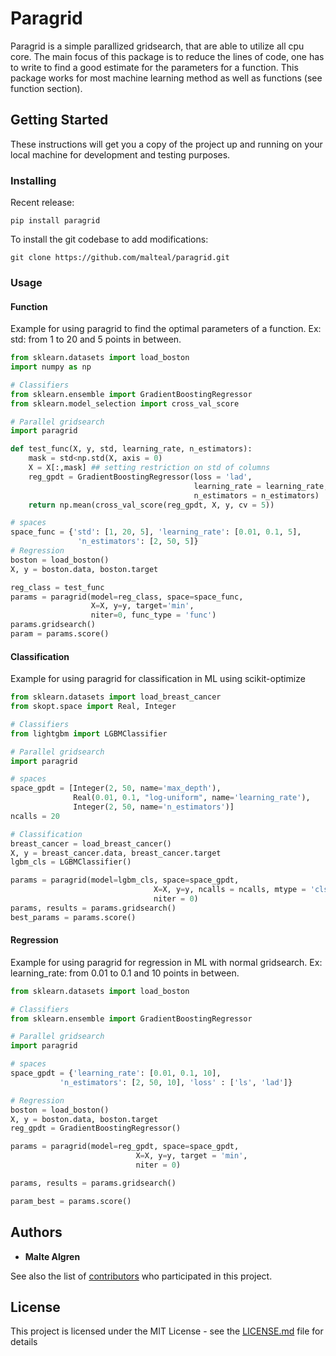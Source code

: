# Paragrid

Paragrid is a simple parallized gridsearch, that are able to utilize all cpu core.
The main focus of this package is to reduce the lines of code, one has to write to find a good estimate for the parameters for a function.
This package works for most machine learning method as well as functions (see function section).

## Getting Started

These instructions will get you a copy of the project up and running on your local machine for development and testing purposes.

### Installing

Recent release:
```
pip install paragrid
```

To install the git codebase to add modifications:
```
git clone https://github.com/malteal/paragrid.git
```
### Usage

#### Function
Example for using paragrid to find the optimal parameters of a function.
Ex: std: from 1 to 20 and 5 points in between.
```python
from sklearn.datasets import load_boston
import numpy as np

# Classifiers
from sklearn.ensemble import GradientBoostingRegressor
from sklearn.model_selection import cross_val_score

# Parallel gridsearch
import paragrid

def test_func(X, y, std, learning_rate, n_estimators):
    mask = std<np.std(X, axis = 0)
    X = X[:,mask] ## setting restriction on std of columns
    reg_gpdt = GradientBoostingRegressor(loss = 'lad',
                                         learning_rate = learning_rate,
                                         n_estimators = n_estimators)
    return np.mean(cross_val_score(reg_gpdt, X, y, cv = 5))

# spaces
space_func = {'std': [1, 20, 5], 'learning_rate': [0.01, 0.1, 5],
               'n_estimators': [2, 50, 5]}
# Regression
boston = load_boston()
X, y = boston.data, boston.target

reg_class = test_func
params = paragrid(model=reg_class, space=space_func,
                  X=X, y=y, target='min',
                  niter=0, func_type = 'func')
params.gridsearch()
param = params.score()
```
#### Classification
Example for using paragrid for classification in ML using scikit-optimize
```python
from sklearn.datasets import load_breast_cancer
from skopt.space import Real, Integer

# Classifiers
from lightgbm import LGBMClassifier

# Parallel gridsearch
import paragrid

# spaces
space_gpdt = [Integer(2, 50, name='max_depth'),
              Real(0.01, 0.1, "log-uniform", name='learning_rate'),
              Integer(2, 50, name='n_estimators')]
ncalls = 20

# Classification
breast_cancer = load_breast_cancer()
X, y = breast_cancer.data, breast_cancer.target    
lgbm_cls = LGBMClassifier()

params = paragrid(model=lgbm_cls, space=space_gpdt,
                                X=X, y=y, ncalls = ncalls, mtype = 'cls',
                                niter = 0)
params, results = params.gridsearch()
best_params = params.score()
```
#### Regression
Example for using paragrid for regression in ML with normal gridsearch.
Ex: learning_rate: from 0.01 to 0.1 and 10 points in between.
``` python
from sklearn.datasets import load_boston

# Classifiers
from sklearn.ensemble import GradientBoostingRegressor

# Parallel gridsearch
import paragrid

# spaces
space_gpdt = {'learning_rate': [0.01, 0.1, 10],
           'n_estimators': [2, 50, 10], 'loss' : ['ls', 'lad']}

# Regression
boston = load_boston()
X, y = boston.data, boston.target
reg_gpdt = GradientBoostingRegressor()

params = paragrid(model=reg_gpdt, space=space_gpdt,
                            X=X, y=y, target = 'min',
                            niter = 0)

params, results = params.gridsearch()

param_best = params.score()

```
## Authors

* **Malte Algren**

See also the list of [contributors](https://github.com/your/project/contributors) who participated in this project.

## License

This project is licensed under the MIT License - see the [LICENSE.md](LICENSE.md) file for details

